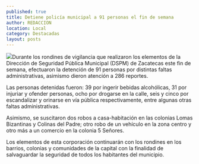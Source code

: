 ```yaml
---
published: true
title: Detiene policía municipal a 91 personas el fin de semana
author: REDACCION
location: Local
category: Destacadas
layout: posts
---
```


![](http://i.imgur.com/ETN6TYsm.jpg)Durante los rondines de vigilancia que realizaron los elementos de la Dirección de Seguridad Pública Municipal (DSPM) de Zacatecas este fin de semana, efectuaron la detención de 91 personas por distintas faltas administrativas, asimismo dieron atención a 286 reportes.

Las personas detenidas fueron: 39 por ingerir bebidas alcohólicas, 31 por injuriar y ofender personas, ocho por drogarse en la calle, seis y cinco por escandalizar y orinarse en vía pública respectivamente, entre algunas otras faltas administrativas.

Asimismo, se suscitaron dos robos a casa-habitación en las colonias Lomas Bizantinas y Colinas del Padre;  otro robo de un vehículo en la zona centro y otro más a un comercio en la colonia 5 Señores.

Los elementos de esta corporación continuarán con los rondines en los barrios, colonias y comunidades de la capital con la finalidad de salvaguardar la seguridad de todos los habitantes del municipio.
